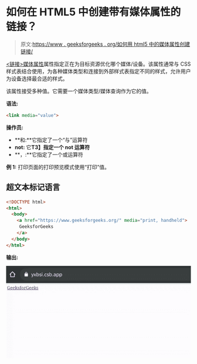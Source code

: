 # 如何在 HTML5 中创建带有媒体属性的链接？

> 原文:[https://www . geeksforgeeks . org/如何用 html5 中的媒体属性创建链接/](https://www.geeksforgeeks.org/how-to-create-a-link-with-a-media-attribute-in-html5/)

[<链接>媒体属性](https://www.geeksforgeeks.org/html-link-media-attribute/)属性指定正在为目标资源优化哪个媒体/设备。该属性通常与 CSS 样式表结合使用，为各种媒体类型和连接到外部样式表指定不同的样式，允许用户为设备选择最合适的样式。

该属性接受多种值。它需要一个媒体类型/媒体查询作为它的值。

**语法:**

```html
<link media="value">
```

**操作员:**

*   **和:**它指定了一个“与”运算符
*   **not:** 它**T3】指定一个 not 运算符**
*   **，:**它指定了一个或运算符

**例 1:** 打印页面的打印预览模式使用“打印”值。

## 超文本标记语言

```html
<!DOCTYPE html>
<html>
  <body>
    <a href="https://www.geeksforgeeks.org/" media="print, handheld">
     GeeksforGeeks
    </a>
  </body>
</html>
```

**输出:**

![](img/1d83a9102040efb6a9fb2b3f18efd700.png)